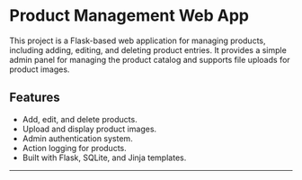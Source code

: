 # Product Management Web App

This project is a Flask-based web application for managing products, including adding, editing, and deleting product entries. It provides a simple admin panel for managing the product catalog and supports file uploads for product images.

## Features

- Add, edit, and delete products.
- Upload and display product images.
- Admin authentication system.
- Action logging for products.
- Built with Flask, SQLite, and Jinja templates.

---
